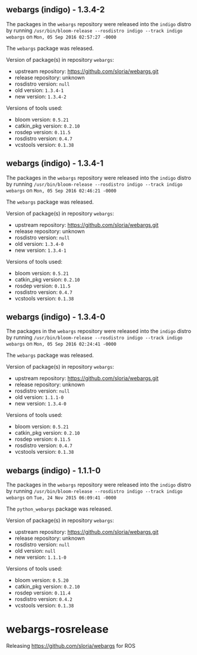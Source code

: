 ## webargs (indigo) - 1.3.4-2

The packages in the `webargs` repository were released into the `indigo` distro by running `/usr/bin/bloom-release --rosdistro indigo --track indigo webargs` on `Mon, 05 Sep 2016 02:57:27 -0000`

The `webargs` package was released.

Version of package(s) in repository `webargs`:

- upstream repository: https://github.com/sloria/webargs.git
- release repository: unknown
- rosdistro version: `null`
- old version: `1.3.4-1`
- new version: `1.3.4-2`

Versions of tools used:

- bloom version: `0.5.21`
- catkin_pkg version: `0.2.10`
- rosdep version: `0.11.5`
- rosdistro version: `0.4.7`
- vcstools version: `0.1.38`


## webargs (indigo) - 1.3.4-1

The packages in the `webargs` repository were released into the `indigo` distro by running `/usr/bin/bloom-release --rosdistro indigo --track indigo webargs` on `Mon, 05 Sep 2016 02:46:21 -0000`

The `webargs` package was released.

Version of package(s) in repository `webargs`:

- upstream repository: https://github.com/sloria/webargs.git
- release repository: unknown
- rosdistro version: `null`
- old version: `1.3.4-0`
- new version: `1.3.4-1`

Versions of tools used:

- bloom version: `0.5.21`
- catkin_pkg version: `0.2.10`
- rosdep version: `0.11.5`
- rosdistro version: `0.4.7`
- vcstools version: `0.1.38`


## webargs (indigo) - 1.3.4-0

The packages in the `webargs` repository were released into the `indigo` distro by running `/usr/bin/bloom-release --rosdistro indigo --track indigo webargs` on `Mon, 05 Sep 2016 02:24:41 -0000`

The `webargs` package was released.

Version of package(s) in repository `webargs`:

- upstream repository: https://github.com/sloria/webargs.git
- release repository: unknown
- rosdistro version: `null`
- old version: `1.1.1-0`
- new version: `1.3.4-0`

Versions of tools used:

- bloom version: `0.5.21`
- catkin_pkg version: `0.2.10`
- rosdep version: `0.11.5`
- rosdistro version: `0.4.7`
- vcstools version: `0.1.38`


## webargs (indigo) - 1.1.1-0

The packages in the `webargs` repository were released into the `indigo` distro by running `/usr/bin/bloom-release --rosdistro indigo --track indigo webargs` on `Tue, 24 Nov 2015 06:09:41 -0000`

The `python_webargs` package was released.

Version of package(s) in repository `webargs`:
- upstream repository: https://github.com/sloria/webargs.git
- release repository: unknown
- rosdistro version: `null`
- old version: `null`
- new version: `1.1.1-0`

Versions of tools used:
- bloom version: `0.5.20`
- catkin_pkg version: `0.2.10`
- rosdep version: `0.11.4`
- rosdistro version: `0.4.2`
- vcstools version: `0.1.38`


# webargs-rosrelease
Releasing https://github.com/sloria/webargs for ROS
